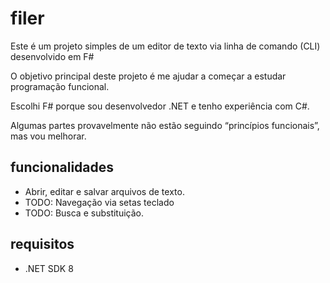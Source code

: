 # filer

Este é um projeto simples de um editor de texto via linha de comando (CLI) desenvolvido em F#

O objetivo principal deste projeto é me ajudar a começar a estudar programação funcional.

Escolhi F# porque sou desenvolvedor .NET e tenho experiência com C#.

Algumas partes provavelmente não estão seguindo “princípios funcionais”, mas vou melhorar.

## funcionalidades
- Abrir, editar e salvar arquivos de texto.
- TODO: Navegação via setas teclado
- TODO: Busca e substituição.

## requisitos
- .NET SDK 8
